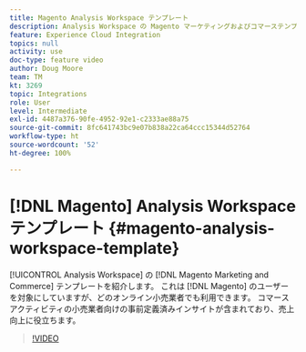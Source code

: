 ```yaml
---
title: Magento Analysis Workspace テンプレート
description: Analysis Workspace の Magento マーケティングおよびコマーステンプレートを紹介します。
feature: Experience Cloud Integration
topics: null
activity: use
doc-type: feature video
author: Doug Moore
team: TM
kt: 3269
topic: Integrations
role: User
level: Intermediate
exl-id: 4487a376-90fe-4952-92e1-c2333ae88a75
source-git-commit: 8fc641743bc9e07b838a22ca64ccc15344d52764
workflow-type: ht
source-wordcount: '52'
ht-degree: 100%

---
```


# [!DNL Magento] Analysis Workspace テンプレート {#magento-analysis-workspace-template}

[!UICONTROL Analysis Workspace] の [!DNL Magento Marketing and Commerce] テンプレートを紹介します。 これは [!DNL Magento] のユーザーを対象にしていますが、どのオンライン小売業者でも利用できます。 コマースアクティビティの小売業者向けの事前定義済みインサイトが含まれており、売上向上に役立ちます。

>[!VIDEO](https://video.tv.adobe.com/v/28164/?quality=12&learn=on)
